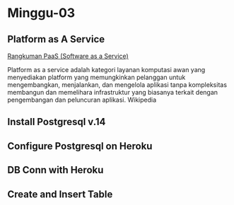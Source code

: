 # Minggu-03
## Platform as A Service

[Rangkuman PaaS (Software as a Service)](rangkuman-Paas.md)

Platform as a service adalah kategori layanan komputasi awan yang menyediakan platform yang memungkinkan pelanggan untuk mengembangkan, menjalankan, dan mengelola aplikasi tanpa kompleksitas membangun dan memelihara infrastruktur yang biasanya terkait dengan pengembangan dan peluncuran aplikasi. Wikipedia


## Install Postgresql v.14
## Configure Postgresql on Heroku
## DB Conn with Heroku
## Create and Insert Table